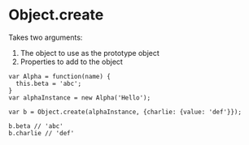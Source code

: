 # Object.create

Takes two arguments:

1. The object to use as the prototype object
2. Properties to add to the object

```
var Alpha = function(name) {
  this.beta = 'abc';
}
var alphaInstance = new Alpha('Hello');

var b = Object.create(alphaInstance, {charlie: {value: 'def'}});

b.beta // 'abc'
b.charlie // 'def'
```



